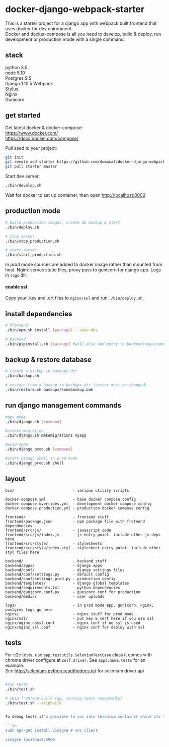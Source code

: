 # docker-django-webpack-starter

This is a starter project for a django app with webpack built frontend that uses docker for dev enironment.  
Docker and docker-compose is all you need to develop, build & deploy, run development or production mode with a single command.

## stack
python 3.5  
node 5.10  
Postgres 9.5  
Django  1.10.5
Webpack  
Stylus   
Nginx  
Gunicorn


## get started

Get latest docker & docker-compose:  
https://www.docker.com/  
https://docs.docker.com/compose/

Pull seed to your project:
```sh
git init
git remote add starter https://github.com/domasx2/docker-django-webpack-starter.git
git pull starter master
```

Start dev server:
```sh
./bin/develop.sh
```
Wait for docker to set up container, then open [http://localhost:8000](http://localhost:8000)

## production mode

```sh
# build production images, create db backup & start
./bin/deploy.sh

# stop server
./bin/stop_production.sh

# start server
./bin/start_production.sh
```

In prod mode sources are added to docker image rather than mounted from host. Nginx serves static files, proxy pass to gunicorn for django app. Logs in `logs` dir.

#### enable ssl
Copy your .key and .crt files to `nginx/ssl` and run `./bin/deploy.sh`. 

## install dependencies
```sh
# frontend
./bin/npm.sh install [package] --save-dev

# backend
./bin/pipinstall.sh [pacakge] #will also add entry to backend/requirements.txt
```

## backup & restore database

```sh
# create a backup in backups dir
./bin/backup.sh 

# restore from a backup in backups dir (server must be stopped)
./bin/restore.sh backups/somebackup.bak
```

## run django management commands
```sh
#dev mode
./bin/django.sh [command]

#create migration
./bin/django.sh makemigrations myapp

#prod mode
./bin/django_prod.sh [command]

#start django shell in prod mode
./bin/django_prod.sh shell

```

## layout

```
bin/                          - various utility scripts

docker-compose.yml            - base docker compose config
docker-compose.overrides.yml  - development docker compose config
docker-compose.production.yml - production docker compose config

frontend/                     - frontend stuff
frontend/package.json         - npm package file with frotnend dependencies
frontend/src/js/              - javascript code
frontend/src/js/index.js      - js entry point. include other js deps here
frontend/src/style/           - stylesheets       
frontend/src/style/index.styl - stylesheet entry point. include other styl files here

backend/                      - backend stuff
backend/apps/                 - django apps
backend/conf/                 - django settings files
backend/conf/settings.py      - default config
backend/conf/settings_prod.py - production config
backend/templates/            - django global templates
backend/requirements.txt      - python dependencies
backend/gunicorn.conf.py      - gunicorn conf for production
backend/media/                - user uploads

logs/                         - in prod mode app, gunicorn, nginx, postgres logs go here
nginx/                        - nginx stuff for prod mode
nginx/ssl/                    - put key & cert here if you use ssl
nginx/nginx_nossl.conf        - nginx conf if no ssl is used
nginx/nginx_ssl.conf          - nginx conf for deploy with ssl
```


## tests

For e2e tests, use `app.testutils.SeleniumTestCase` class it comes with chrome driver configure at `self.driver`. See `apps.home.tests` for an example.  
See http://selenium-python.readthedocs.io/ for selenium driver api

```sh

#run tests
./bin/test.sh

# skip frontend build (eg, running tests repeatedly)
./bin/test.sh --skipbuild 


To debug tests it's possible to vnc into selenium container while its running at localhost:5900 and view the browser. Password is `secret`.

```sh
sudo apt-get install vinagre # vnc client

vinagre localhost:5900
```
